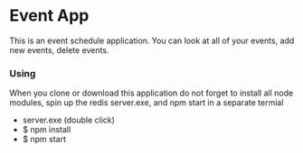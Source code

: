 # Event App
This is an event schedule application.  You can look at all of your events, add new events, delete events.

### Using
When you clone or download this application do not forget to install all node modules, spin up the redis server.exe, and npm start in a separate termial

-  server.exe (double click)
-  $ npm install
-  $ npm start
